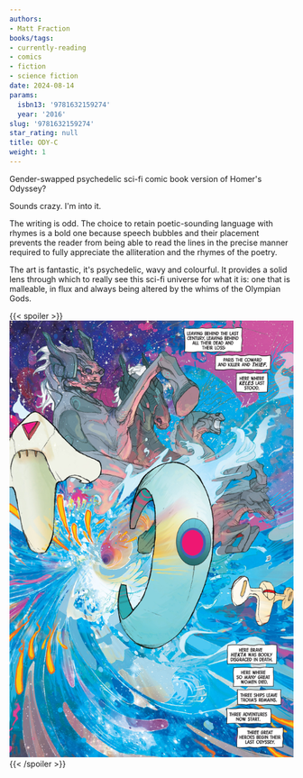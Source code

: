 ```yaml
---
authors:
- Matt Fraction
books/tags:
- currently-reading
- comics
- fiction
- science fiction
date: 2024-08-14
params:
  isbn13: '9781632159274'
  year: '2016'
slug: '9781632159274'
star_rating: null
title: ODY-C
weight: 1
---
```


Gender-swapped psychedelic sci-fi comic book version of Homer's Odyssey?

Sounds crazy. I'm into it.

<!--more-->

The writing is odd. The choice to retain poetic-sounding language with rhymes is a bold one because speech bubbles and their placement prevents the reader from being able to read the lines in the precise manner required to fully appreciate the alliteration and the rhymes of the poetry.

The art is fantastic, it's psychedelic, wavy and colourful. It provides a solid lens through which to really see this sci-fi universe for what it is: one that is malleable, in flux and always being altered by the whims of the Olympian Gods.

{{< spoiler >}}
![](p10.jpg)
{{< /spoiler >}}
